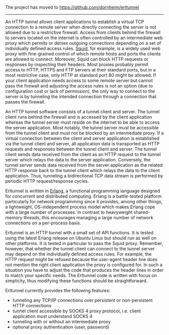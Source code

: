 The project has moved to https://github.com/dornheim/erltunnel

---



An HTTP tunnel allows client applications to establish a virtual TCP connection to a remote server when directly connecting the server is not allowed due to a restrictive firewall.
Access from clients behind the firewall to servers located on the internet is often controlled by an intermediate web proxy which permits or denies outgoing connections depending on a set of individually defined access rules.
[Squid](http://www.squid-cache.org), for example, is a widely used web proxy with fine-grained control of which remote hosts and ports the clients are allowed to connect.
Moreover, Squid can block HTTP requests or responses by inspecting their headers.
Most proxies probably permit access to HTTP, HTTPS and FTP servers at their standard ports, but in a most restrictive case, only HTTP at standard port 80 might be allowed.
If your client application needs access to some remote server but cannot pass the firewall and adjusting the access rules is not an option (due to configuration cost or lack of permission), the only way to connect to the server is by tunneling the intended connection through a connection that passes the firewall.

An HTTP tunnel software consists of a tunnel client and server.
The tunnel client runs behind the firewall and is accessed by the client application whereas the tunnel server must reside on the internet to be able to access the server application.
Most notably, the tunnel server must be accessible from the tunnel client and must not be blocked by an intermediate proxy.
If a virtual connection between the client and server application is established via the tunnel client and server, all application data is transported as HTTP requests and responses between the tunnel client and server.
The tunnel client sends data received from the client as an HTTP request to the tunnel server which relays the data to the server application.
Conversely, the tunnel server sends data received from the server application as the related HTTP response back to the tunnel client which relays the data to the client application.
Thus, tunneling a bidirectional TCP data stream is performed by periodic HTTP request/response cycles.

Erltunnel is written in [Erlang](http://www.erlang.org), a functional programming language designed for concurrent and distributed computing.
Erlang is a battle-tested platform particularly for network programming since it provides, among other things, a lightweight, OS-independent process model which makes Erlang cope with a large number of processes.
In contrast to heavyweight shared-memory threads, this encourages managing a large number of network connections on a per-process basis.

Erltunnel is an HTTP tunnel with a small set of API functions.
It is tested using the latest Erlang release on Ubuntu Linux but should run as well on other platforms.
It is tested in particular to pass the Squid proxy.
Remember, however, that whether the tunnel client can connect to the tunnel server may depend on the individually defined access rules.
For example, the HTTP request might be refused because the user-agent header line does not mention the right client application the proxy is configured for.
In such a situation you have to adjust the code that produces the header lines in order to match your specific needs.
The Erltunnel code is written with focus on simplicity, thus modifying these functions should be straightforward.

Erltunnel currently provides the following features:
  * tunneling any TCP/IP connections over persistent or non-persistent HTTP connections
  * tunnel client accessible by SOCKS 4 proxy protocol, i.e. client application must understand SOCKS 4
  * tunneling with or without an intermediate proxy
  * optional proxy authentication (user, password)